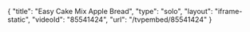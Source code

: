 {
    "title": "Easy Cake Mix Apple Bread",
    "type": "solo",
    "layout": "iframe-static",
    "videoId": "85541424",
    "url": "\/tvpembed\/85541424"
}
